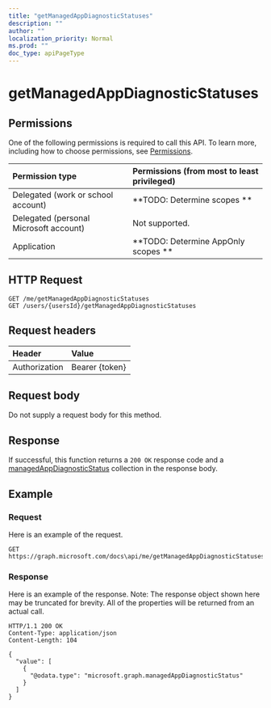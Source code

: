 ```yaml
---
title: "getManagedAppDiagnosticStatuses"
description: ""
author: ""
localization_priority: Normal
ms.prod: ""
doc_type: apiPageType
---
```


# getManagedAppDiagnosticStatuses



## Permissions
One of the following permissions is required to call this API. To learn more, including how to choose permissions, see [Permissions](/concepts/permissions-reference.md).

|Permission type|Permissions (from most to least privileged)|
|:---|:---|
|Delegated (work or school account)|**TODO: Determine scopes **|
|Delegated (personal Microsoft account)|Not supported.|
|Application|**TODO: Determine AppOnly scopes **|

## HTTP Request
<!-- {
  "blockType": "ignored"
}
-->
``` http
GET /me/getManagedAppDiagnosticStatuses
GET /users/{usersId}/getManagedAppDiagnosticStatuses
```

## Request headers
|Header|Value|
|:---|:---|
|Authorization|Bearer {token}|

## Request body
Do not supply a request body for this method.

## Response
If successful, this function returns a `200 OK` response code and a [managedAppDiagnosticStatus](../resources/managedAppDiagnosticStatus.md) collection in the response body.

## Example

### Request
Here is an example of the request.
<!-- {
  "blockType": "request",
  "name": "user_getmanagedappdiagnosticstatuses"
}
-->
``` http
GET https://graph.microsoft.com/docs\api/me/getManagedAppDiagnosticStatuses
```

### Response
Here is an example of the response. Note: The response object shown here may be truncated for brevity. All of the properties will be returned from an actual call.
<!-- {
  "blockType": "response",
  "truncated": true,
  "@odata.type": "collection(microsoft.graph.managedappdiagnosticstatus)"
}
-->
``` http
HTTP/1.1 200 OK
Content-Type: application/json
Content-Length: 104

{
  "value": [
    {
      "@odata.type": "microsoft.graph.managedAppDiagnosticStatus"
    }
  ]
}
```

